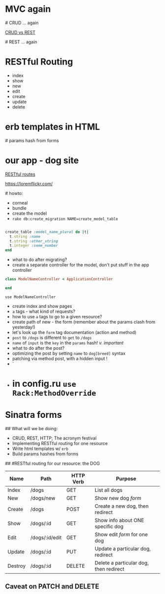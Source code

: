 # MVC again

# CRUD ... again 

[CRUD vs REST](https://image.slidesharecdn.com/restvssoap-130104080511-phpapp01/95/rest-vs-soap-40-638.jpg?cb=1357286773)


# REST ... again

# RESTful Routing

- index
- show
- new
- edit
- create
- update
- delete

# erb templates in HTML

# params hash from forms

# our app - dog site

[RESTful routes](https://i.imgur.com/omvB7JJ.png)

https://loremflickr.com/


# howto:

- corneal
- bundle
- create the model
- `rake db:create_migration NAME=create_model_table`

```ruby

create_table :model_name_plural do |t|
  t.string :name
  t.string :other_string
  t.integer :some_number
end
```

- what to do after migrating?
- create a separate controller for the model, don't put stuff in the app controller

```ruby
class ModelNameController < ApplicationController

end
```

```
use ModelNameController
```

- create index and show pages
- `a` tags - what kind of requests?
- how to use `a` tags to go to a given resource?
- create path of new - the form (remember about the params clash from yesterday!)
- let's look up the `form` tag documentation (action and method)
- `post` to `/dogs` is different to `get` to `/dogs`
- `name` of `input` is the `key` in the `params` hash! *v. important*
- what to do after the post?
- optimizing the post by setting `name` to `dog[breed]` syntax
- patching via method post, with a hidden input !
- `<input type="hidden" name="_method" value="patch">
- # in config.ru `use Rack:MethodOverride`


# Sinatra forms

## What will we be doing:

- CRUD, REST, HTTP; The acronym festival
- Implementing RESTful routing for one resource
- Write html templates w/ `erb`
- Build params hashes from forms

## #RESTful routing for our resource: the DOG

| Name | Path | HTTP Verb | Purpose |
| --- | --- | --- | --- |
| Index | /dogs | GET | List all dogs |
| New  | /dogs/new | GET | Show new dog *form* |
| Create | /dogs | POST | Create a new dog, then redirect  |
| Show | /dogs/:id | GET | Show info about ONE specific dog |
| Edit | /dogs/:id/edit | GET | Show edit *form* for one dog |
| Update | /dogs/:id | PUT | Update a particular dog, redirect |
| Destroy | /dogs/:id | DELETE | Delete a particular dog, then redirect |

## Caveat on PATCH and DELETE
